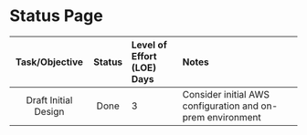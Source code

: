 # Status Page

Task/Objective | Status | Level of Effort (LOE) <BR> Days | Notes
:-------------------:|:------:|:----------------------|:-------
Draft Initial Design | Done | 3 | Consider initial AWS configuration and on-prem environment



